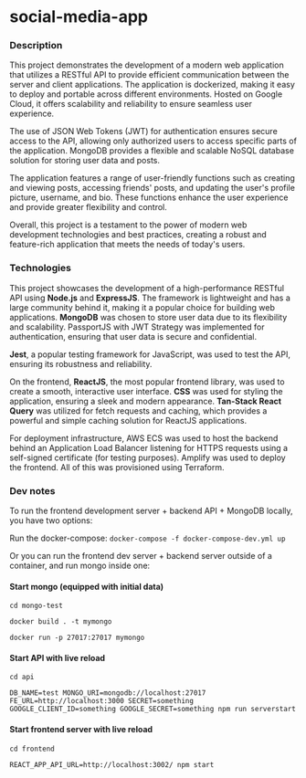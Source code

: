 # social-media-app

### Description
This project demonstrates the development of a modern web application that utilizes a RESTful API to provide efficient communication between the server and client applications. The application is dockerized, making it easy to deploy and portable across different environments. Hosted on Google Cloud, it offers scalability and reliability to ensure seamless user experience.

The use of JSON Web Tokens (JWT) for authentication ensures secure access to the API, allowing only authorized users to access specific parts of the application. MongoDB provides a flexible and scalable NoSQL database solution for storing user data and posts.

The application features a range of user-friendly functions such as creating and viewing posts, accessing friends' posts, and updating the user's profile picture, username, and bio. These functions enhance the user experience and provide greater flexibility and control.

Overall, this project is a testament to the power of modern web development technologies and best practices, creating a robust and feature-rich application that meets the needs of today's users.

### Technologies 
This project showcases the development of a high-performance RESTful API using **Node.js** and **ExpressJS**. The framework is lightweight and has a large community behind it, making it a popular choice for building web applications. **MongoDB** was chosen to store user data due to its flexibility and scalability. PassportJS with JWT Strategy was implemented for authentication, ensuring that user data is secure and confidential.

**Jest**, a popular testing framework for JavaScript, was used to test the API, ensuring its robustness and reliability.

On the frontend, **ReactJS**, the most popular frontend library, was used to create a smooth, interactive user interface. **CSS** was used for styling the application, ensuring a sleek and modern appearance. **Tan-Stack React Query** was utilized for fetch requests and caching, which provides a powerful and simple caching solution for ReactJS applications.

For deployment infrastructure, AWS ECS was used to host the backend behind an Application Load Balancer listening for HTTPS requests using a self-signed certificate (for testing purposes). Amplify was used to deploy the frontend. All of this was provisioned using Terraform.

### Dev notes

To run the frontend development server + backend API + MongoDB locally, you have two options:

Run the docker-compose:
`docker-compose -f docker-compose-dev.yml up`

Or you can run the frontend dev server + backend server outside of a container, and run mongo inside one:

#### Start mongo (equipped with initial data)

`cd mongo-test`

`docker build . -t mymongo`

`docker run -p 27017:27017 mymongo`

#### Start API with live reload

`cd api`

`DB_NAME=test MONGO_URI=mongodb://localhost:27017 FE_URL=http://localhost:3000 SECRET=something GOOGLE_CLIENT_ID=something GOOGLE_SECRET=something npm run serverstart`

#### Start frontend server with live reload

`cd frontend`

`REACT_APP_API_URL=http://localhost:3002/ npm start`

